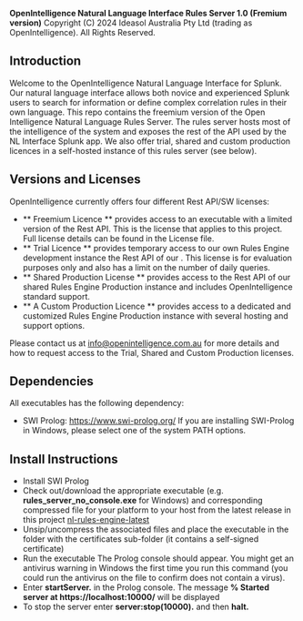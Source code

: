 **OpenIntelligence Natural Language Interface Rules Server 1.0 (Fremium version)**
Copyright (C) 2024 Ideasol Australia Pty Ltd (trading as OpenIntelligence). All Rights Reserved. 

## Introduction
Welcome to the OpenIntelligence Natural Language Interface for Splunk.
Our natural language interface allows both novice and experienced Splunk users to search for information or define complex correlation rules in their own language. 
This repo contains the freemium version of the Open Intelligence Natural Language Rules Server. The rules server hosts most of the intelligence of the system and exposes the rest of the API used by the NL Interface Splunk app. We also offer trial, shared and custom production licences in a self-hosted instance of this rules server (see below).

## Versions and Licenses
OpenIntelligence currently offers four different Rest API/SW licenses:
- ** Freemium Licence ** provides access to an executable with a limited version of the Rest API. This is the license that applies to this project. Full license details can be found in the License file.
- ** Trial Licence ** provides temporary access to our own Rules Engine development instance the Rest API of our . This license is for evaluation purposes only and also has a limit on the number of daily queries.
- ** Shared Production License ** provides access to the Rest API of our shared Rules Engine Production instance and includes OpenIntelligence standard support. 
- ** A Custom Production Licence ** provides access to a dedicated and customized Rules Engine Production instance with several hosting and support options.

Please contact us at info@openintelligence.com.au for more details and how to request access to the Trial, Shared and Custom Production licenses.

## Dependencies
All executables has the following dependency:
- SWI Prolog: https://www.swi-prolog.org/
If you are installing SWI-Prolog in Windows, please select one of the system PATH options.

## Install Instructions
- Install SWI Prolog
- Check out/download the appropriate executable (e.g. **rules_server_no_console.exe** for Windows) and corresponding compressed file for your platform to your host from the latest release in this project [nl-rules-engine-latest](https://github.com/alonsom/releases/tag/Freemium)
- Unsip/uncompress the associated files and place the executable in the folder with the certificates sub-folder (it contains a self-signed certificate)
- Run the executable
  The Prolog console should appear. You might get an antivirus warning in Windows the first time you run this command (you could run the antivirus on the file to confirm does not contain a virus).
- Enter **startServer.** in the Prolog console.
  The message **% Started server at https://localhost:10000/** will be displayed
- To stop the server enter **server:stop(10000).** and then **halt.**


